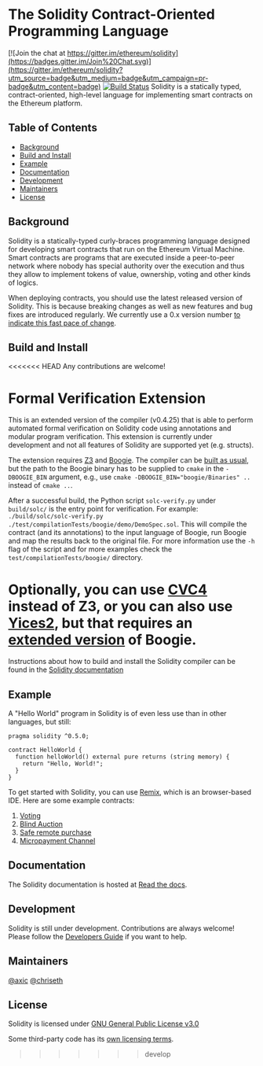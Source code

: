 # The Solidity Contract-Oriented Programming Language
[![Join the chat at https://gitter.im/ethereum/solidity](https://badges.gitter.im/Join%20Chat.svg)](https://gitter.im/ethereum/solidity?utm_source=badge&utm_medium=badge&utm_campaign=pr-badge&utm_content=badge) [![Build Status](https://travis-ci.org/ethereum/solidity.svg?branch=develop)](https://travis-ci.org/ethereum/solidity)
Solidity is a statically typed, contract-oriented, high-level language for implementing smart contracts on the Ethereum platform.

## Table of Contents

- [Background](#background)
- [Build and Install](#build-and-install)
- [Example](#example)
- [Documentation](#documentation)
- [Development](#development)
- [Maintainers](#maintainers)
- [License](#license)

## Background

Solidity is a statically-typed curly-braces programming language designed for developing smart contracts
that run on the Ethereum Virtual Machine. Smart contracts are programs that are executed inside a peer-to-peer
network where nobody has special authority over the execution and thus they allow to implement tokens of value,
ownership, voting and other kinds of logics.

When deploying contracts, you should use the latest released version of Solidity. This is because breaking changes as well as new features and bug fixes are introduced regularly. We currently use a 0.x version number [to indicate this fast pace of change](https://semver.org/#spec-item-4).

## Build and Install

<<<<<<< HEAD
Any contributions are welcome!

# Formal Verification Extension

This is an extended version of the compiler (v0.4.25) that is able to perform automated formal verification on Solidity code using annotations and modular program verification. This extension is currently under development and not all features of Solidity are supported yet (e.g. structs).

The extension requires [Z3](https://github.com/Z3Prover/z3) and [Boogie](https://github.com/boogie-org/boogie). The compiler can be [built as usual](https://solidity.readthedocs.io/en/latest/installing-solidity.html#building-from-source), but the path to the Boogie binary has to be supplied to `cmake` in the `-DBOOGIE_BIN` argument, e.g., use `cmake -DBOOGIE_BIN="boogie/Binaries" ..` instead of `cmake ..`.

After a successful build, the Python script `solc-verify.py` under `build/solc/` is the entry point for verification. For example: `./build/solc/solc-verify.py ./test/compilationTests/boogie/demo/DemoSpec.sol`. This will compile the contract (and its annotations) to the input language of Boogie, run Boogie and map the results back to the original file. For more information use the `-h` flag of the script and for more examples check the `test/compilationTests/boogie/` directory.

Optionally, you can use [CVC4](http://cvc4.cs.stanford.edu) instead of Z3, or you can also use [Yices2](https://github.com/SRI-CSL/yices2), but that requires an [extended version](https://github.com/dddejan/boogie) of Boogie.
=======
Instructions about how to build and install the Solidity compiler can be found in the [Solidity documentation](https://solidity.readthedocs.io/en/latest/installing-solidity.html#building-from-source)


## Example

A "Hello World" program in Solidity is of even less use than in other languages, but still:

```
pragma solidity ^0.5.0;

contract HelloWorld {
  function helloWorld() external pure returns (string memory) {
    return "Hello, World!";
  }
}
```

To get started with Solidity, you can use [Remix](https://remix.ethereum.org/), which is an
browser-based IDE. Here are some example contracts:

1. [Voting](https://solidity.readthedocs.io/en/v0.4.24/solidity-by-example.html#voting)
2. [Blind Auction](https://solidity.readthedocs.io/en/v0.4.24/solidity-by-example.html#blind-auction)
3. [Safe remote purchase](https://solidity.readthedocs.io/en/v0.4.24/solidity-by-example.html#safe-remote-purchase)
4. [Micropayment Channel](https://solidity.readthedocs.io/en/v0.4.24/solidity-by-example.html#micropayment-channel)

## Documentation

The Solidity documentation is hosted at [Read the docs](https://solidity.readthedocs.io).

## Development

Solidity is still under development. Contributions are always welcome!
Please follow the
[Developers Guide](https://solidity.readthedocs.io/en/latest/contributing.html)
if you want to help.

## Maintainers
[@axic](https://github.com/axic)
[@chriseth](https://github.com/chriseth)

## License
Solidity is licensed under [GNU General Public License v3.0](LICENSE.txt)

Some third-party code has its [own licensing terms](cmake/templates/license.h.in).
>>>>>>> develop
